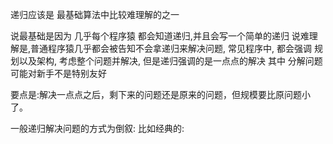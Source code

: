 递归应该是 最基础算法中比较难理解的之一

说最基础是因为 几乎每个程序猿 都会知道递归,并且会写一个简单的递归
说难理解是,普通程序猿几乎都会被告知不会拿递归来解决问题,  常见程序中, 都会强调 规划以及架构, 考虑整个问题并解决, 但是递归强调的是一点点的解决
其中 分解问题 可能对新手不是特别友好


要点是:解决一点点之后，剩下来的问题还是原来的问题，但规模要比原问题小了。


一般递归解决问题的方式为倒叙:
比如经典的:


